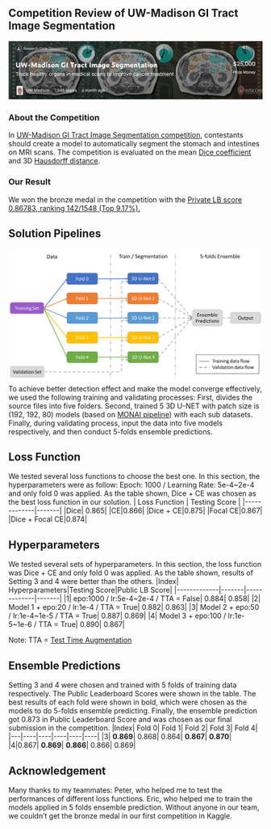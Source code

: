 ## Competition Review of UW-Madison GI Tract Image Segmentation

![](/images/picture1.jpg "")

### About the Competition
In [UW-Madison GI Tract Image Segmentation competition](https://www.kaggle.com/competitions/uw-madison-gi-tract-image-segmentation/overview), contestants should create a model to automatically segment the stomach and intestines on MRI scans. The competition is evaluated on the mean [Dice coefficient](https://www.kaggle.com/code/yerramvarun/understanding-dice-coefficient) and 3D [Hausdorff distance](https://en.wikipedia.org/wiki/Hausdorff_distance).

### Our Result
We won the bronze medal in the competition with the [Private LB score 0.86783, ranking 142/1548 (Top 9.17%).](https://www.kaggle.com/competitions/uw-madison-gi-tract-image-segmentation/leaderboard)

## Solution Pipelines
![](/images/picture2.png "")
To achieve better detection effect and make the model converge effectively, we used the following training and validating processes: First, divides the source files into five folders. Second, trained 5 3D U-NET with patch size is (192, 192, 80) models (based on [MONAI pipeline](https://www.kaggle.com/datasets/yiheng/uw3dmonaitrainingpipeline)) with each sub datasets. Finally, during validating process, input the data into five models respectively, and then conduct 5-folds ensemble predictions.

## Loss Function
We tested several loss functions to choose the best one. In this section, the hyperparameters were as follow: Epoch: 1000 / Learning Rate: 5e-4~2e-4 and only fold 0 was applied. As the table shown, Dice + CE was chosen as the best loss function in our solution.
|     Loss Function        | Testing Score |
|-------------|-------|
|Dice| 0.865|
|CE|0.866|
|Dice + CE|0.875|
|Focal CE|0.867|
|Dice + Focal CE|0.874|

## Hyperparameters
We tested several sets of hyperparameters. In this section, the loss function was Dice + CE and only fold 0 was applied. As the table shown, results of Setting 3 and 4 were better than the others.
|Index|	Hyperparameters|Testing Score|Public LB Score|
|-------------|-------|-------------|-------|
|1|	epo:1000 / lr:5e-4~2e-4 / TTA = False|	0.884|	0.858|
|2|	Model 1 + epo:20 / lr:1e-4 / TTA = True|	0.882|	0.863|
|3|	Model 2 + epo:50 / lr:1e-4~1e-5 / TTA = True|	0.887|	0.869|
|4|	Model 3 + epo:100 / lr:1e-5~1e-6 / TTA = True|	0.890|	0.867|

Note: TTA = [Test Time Augmentation](https://medium.com/analytics-vidhya/test-time-augmentation-using-pytorch-3da02d0a3188)


## Ensemble Predictions
Setting 3 and 4 were chosen and trained with 5 folds of training data respectively. The Public Leaderboard Scores were shown in the table. The best results of each fold were shown in bold, which were chosen as the models to do 5-folds ensemble predicting. Finally, the ensemble prediction got 0.873 in Public Leaderboard Score and was chosen as our final submission in the competition.
|Index|	Fold 0|	Fold 1|	Fold 2|	Fold 3|	Fold 4|
|---|----|----|----|----|----|
|3|	<strong>0.869</strong>|	0.868|	0.864|	<strong>0.867</strong>|	<strong>0.870</strong>|
|4|0.867|	<strong>0.869</strong>|	<strong>0.866</strong>|	0.866|	0.869|

## Acknowledgement
Many thanks to my teammates: Peter, who helped me to test the performances of different loss functions. Eric, who helped me to train the models applied in 5 folds ensemble prediction. Without anyone in our team, we couldn’t get the bronze medal in our first competition in Kaggle.
